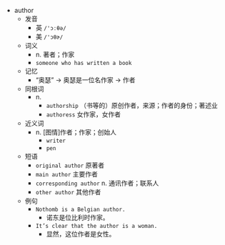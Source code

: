 - author
  - 发音
    - 英 `/'ɔːθə/`
    - 美 `/'ɔθɚ/`
  - 词义
    - n. 著者；作家
    - `someone who has written a book`
  - 记忆
    - “奥瑟” → 奥瑟是一位名作家 → 作者
  - 同根词
    - n.
      - `authorship` （书等的）原创作者，来源；作者的身份；著述业
      - `authoress` 女作家，女作者
  - 近义词
    - n. [图情]作者；作家；创始人
      - `writer`
      - `pen`
  - 短语
    - `original author` 原著者 
    - `main author` 主要作者 
    - `corresponding author` n. 通讯作者；联系人 
    - `other author` 其他作者 
  - 例句
    - `Nothomb is a Belgian author.`
      - 诺东是位比利时作家。
    - `It’s clear that the author is a woman.`
      - 显然，这位作者是女性。


